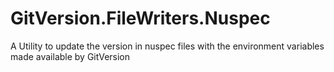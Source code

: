 # GitVersion.FileWriters.Nuspec
A Utility to update the version in nuspec files with the environment variables made available by GitVersion
